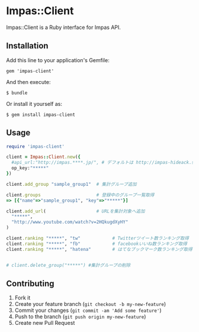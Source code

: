 # Impas::Client

Impas::Client is a Ruby interface for Impas API.

## Installation

Add this line to your application's Gemfile:

    gem 'impas-client'

And then execute:

    $ bundle

Or install it yourself as:

    $ gem install impas-client

## Usage

```ruby
require 'impas-client'

client = Impas::Client.new({
  #api_url:"http://impas.****.jp/", # デフォルトは http://impas-hideack.sqale.jp
  op_key:"*****"
})

client.add_group "sample_group1"  # 集計グループ追加

client.groups                     # 登録中のグループ一覧取得
=> [{"name"=>"sample_group1", "key"=>"*****"}]

client.add_url(                   # URLを集計対象へ追加
  "*****",
  "http://www.youtube.com/watch?v=2HQkugdXyHY"
)

client.ranking "*****", "tw"            # Twitterツイート数ランキング取得
client.ranking "*****", "fb"            # facebookいいね数ランキング取得
client.ranking "*****", "hatena"        # はてなブックマーク数ランキング取得


# client.delete_group("*****") #集計グループの削除

```

## Contributing

1. Fork it
2. Create your feature branch (`git checkout -b my-new-feature`)
3. Commit your changes (`git commit -am 'Add some feature'`)
4. Push to the branch (`git push origin my-new-feature`)
5. Create new Pull Request
